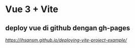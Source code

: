 # Vue 3 + Vite

## deploy vue di github dengan gh-pages
_https://ihsansm.github.io/deploying-vite-project-example/_
